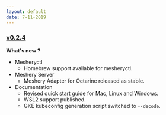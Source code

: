 ```yaml
---
layout: default
date: 7-11-2019
---
```


### [v0.2.4](https://github.com/layer5io/meshery/releases/tag/v0.2.4)

**What's new ?**

- Mesheryctl
  - Homebrew support available for mesheryctl.
- Meshery Server
  - Meshery Adapter for Octarine released as stable.
- Documentation
  - Revised quick start guide for Mac, Linux and Windows.
  - WSL2 support published.
  - GKE kubeconfig generation script switched to `--decode`.

